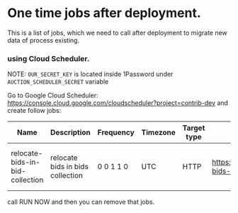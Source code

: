 # One time jobs after deployment.

This is a list of jobs, which we need to call after deployment to migrate new data of process existing.

### using Cloud Scheduler.

NOTE: `OUR_SECRET_KEY` is located inside 1Password under `AUCTION_SCHEDULER_SECRET` variable

Go to Google Cloud Scheduler: https://console.cloud.google.com/cloudscheduler?project=contrib-dev and create follow jobs:

|Name|Description|Frequency|Timezone|Target type|URL|HTTP method|HTTP headers|Body|
|---|---|---|---|---|---|---|---|---|
| relocate-bids-in-bid-collection | relocate bids in bids collection | 0 0 1 1 0 | UTC | HTTP | https://dev.contrib.org/api/v1/relocate-bids-in-bid-collection | POST        | Content-Type: application/json &nbsp;User-Agent: Google-Cloud-Scheduler | { "key": "OUR_SECRET_KEY" } |

call RUN NOW and then you can remove that jobs.
